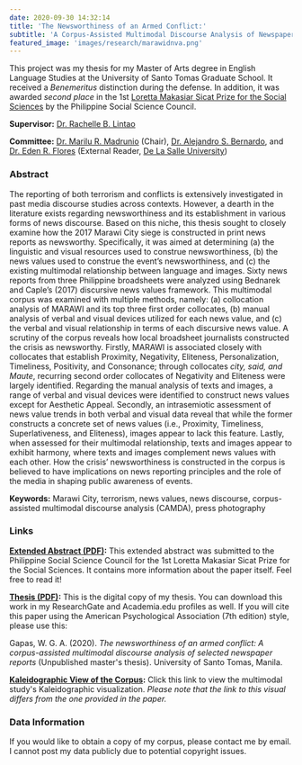 ```yaml
---
date: 2020-09-30 14:32:14
title: 'The Newsworthiness of an Armed Conflict:'
subtitle: 'A Corpus-Assisted Multimodal Discourse Analysis of Newspaper Reports'
featured_image: 'images/research/marawidnva.png'
---
```


This project was my thesis for my Master of Arts degree in English Language Studies at the University of Santo Tomas Graduate School. It received a *Benemeritus* distinction during the defense. In addition, it was awarded *second place* in the 1st [Loretta Makasiar Sicat Prize for the Social Sciences](https://pssc.org.ph/lmsprize/) by the Philippine Social Science Council.

**Supervisor:** [Dr. Rachelle B. Lintao](https://www.ust.edu.ph/profile/lintao-rachelle-b/)

**Committee:** [Dr. Marilu R. Madrunio](https://www.ust.edu.ph/profile/madrunio-marilu-r/) (Chair), [Dr. Alejandro S. Bernardo](https://www.ust.edu.ph/profile/bernardo-alejandro-s/), and [Dr. Eden R. Flores](https://scholar.google.com/citations?user=ZZLNxgUAAAAJ) (External Reader, [De La Salle University](https://www.dlsu.edu.ph/))

### Abstract 
The reporting of both terrorism and conflicts is extensively investigated in past media discourse studies across contexts. However, a dearth in the literature exists regarding newsworthiness and its establishment in various forms of news discourse. Based on this niche, this thesis sought to closely examine how the 2017 Marawi City siege is constructed in print news reports as newsworthy. Specifically, it was aimed at determining (a) the linguistic and visual resources used to construe newsworthiness, (b) the news values used to construe the event’s newsworthiness, and (c) the existing multimodal relationship between language and images. Sixty news reports from three Philippine broadsheets were analyzed using Bednarek and Caple’s (2017) discursive news values framework. This multimodal corpus was examined with multiple methods, namely: (a) collocation analysis of MARAWI and its top three first order collocates, (b) manual analysis of verbal and visual devices utilized for each news value, and (c) the verbal and visual relationship in terms of each discursive news value. A scrutiny of the corpus reveals how local broadsheet journalists constructed the crisis as newsworthy. Firstly, MARAWI is associated closely with collocates that establish Proximity, Negativity, Eliteness, Personalization, Timeliness, Positivity, and Consonance; through collocates *city, said, and Maute*, recurring second order collocates of Negativity and Eliteness were largely identified. Regarding the manual analysis of texts and images, a range of verbal and visual devices were identified to construct news values except for Aesthetic Appeal. Secondly, an intrasemiotic assessment of news value trends in both verbal and visual data reveal that while the former constructs a concrete set of news values (i.e., Proximity, Timeliness, Superlativeness, and Eliteness), images appear to lack this feature. Lastly, when assessed for their multimodal relationship, texts and images appear to exhibit harmony, where texts and images complement news values with each other. How the crisis’ newsworthiness is constructed in the corpus is believed to have implications on news reporting principles and the role of the media in shaping public awareness of events. 

**Keywords:** Marawi City, terrorism, news values, news discourse, corpus-assisted multimodal discourse analysis (CAMDA), press photography

### Links
**[Extended Abstract (PDF)](https://senseigab.github.io/files/research/thesis2020/Gapas2020_ExtendedAbstract.pdf):** This extended abstract was submitted to the Philippine Social Science Council for the 1st Loretta Makasiar Sicat Prize for the Social Sciences. It contains more information about the paper itself. Feel free to read it!

**[Thesis (PDF)](https://senseigab.github.io/files/research/thesis2020/Gapas2020.pdf):** This is the digital copy of my thesis. You can download this work in my ResearchGate and Academia.edu profiles as well. If you will cite this paper using the American Psychological Association (7th edition) style, please use this: 

Gapas, W. G. A. (2020). *The newsworthiness of an armed conflict: A corpus-assisted multimodal discourse analysis of selected newspaper reports* (Unpublished master's thesis). University of Santo Tomas, Manila.

**[Kaleidographic View of the Corpus](https://senseigab.github.io/files/research/thesis2020/index.html):** Click this link to view the multimodal study's Kaleidographic visualization. *Please note that the link to this visual differs from the one provided in the paper.*

### Data Information
If you would like to obtain a copy of my corpus, please contact me by email. I cannot post my data publicly due to potential copyright issues. 